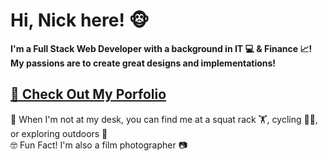 <h1>Hi, Nick here! 🐵</h1>

<b>I'm a Full Stack Web Developer with a background in IT 💻 & Finance 📈! <br> My passions are to create great designs and implementations!</b>

<h2>
  <a href="https://nicholashuynh.com" target="_blank" rel="noopener noreferrer">
   🌟 Check Out My Porfolio
  </a>
</h2> 

🌟 When I'm not at my desk, you can find me at a squat rack 🏋️, cycling 🚴‍♂️, or exploring outdoors 🌲 <br>
🤓 Fun Fact! I'm also a film photographer 📷<br>



